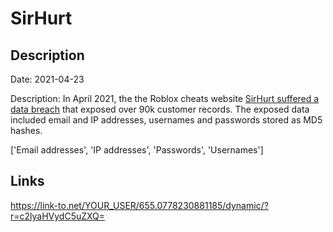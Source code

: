 # SirHurt

## Description

Date: 2021-04-23

Description:
In April 2021, the the Roblox cheats website <a href="https://wearedevs.net/forum/t/20397" target="_blank" rel="noopener">SirHurt suffered a data breach</a> that exposed over 90k customer records. The exposed data included email and IP addresses, usernames and passwords stored as MD5 hashes.


['Email addresses', 'IP addresses', 'Passwords', 'Usernames']

## Links

https://link-to.net/YOUR_USER/655.0778230881185/dynamic/?r=c2lyaHVydC5uZXQ=